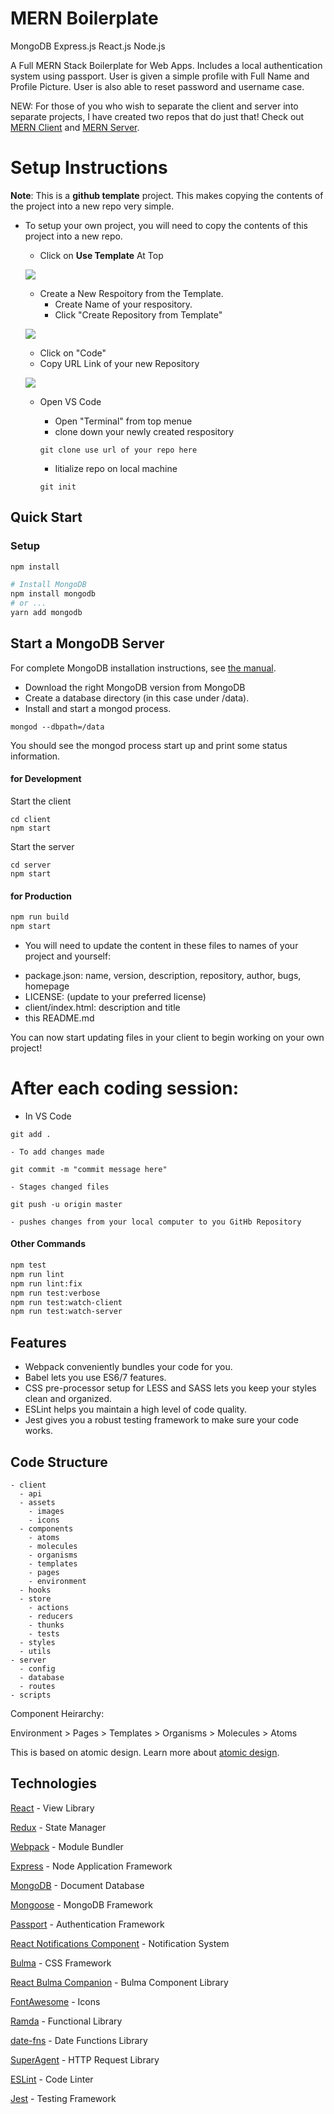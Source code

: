 # MERN Boilerplate
MongoDB Express.js React.js Node.js

A Full MERN Stack Boilerplate for Web Apps. Includes a local authentication system using passport. User is given a simple profile with Full Name and Profile Picture. User is also able to reset password and username case.

NEW: For those of you who wish to separate the client and server into separate projects, I have created two repos that do just that! Check out [MERN Client](https://github.com/djizco/mern-client) and [MERN Server](https://github.com/djizco/mern-server).

# Setup Instructions

**Note**: This is a **github template** project. This makes copying the contents of the project
into a new repo very simple.

  - To setup your own project, you will need to copy the contents of this project into a new repo.
    - Click on **Use Template** At Top
    
    ![](https://github.com/DrVicki/starter/blob/master/template-use.png)
    
    - Create a New Respoitory from the Template.
      - Create Name of your respository.
      - Click "Create Repository from Template"
    
    ![](https://github.com/DrVicki/starter/blob/master/template.png)
    
    - Click on "Code"
    - Copy URL Link of your new Repository
    
    ![](https://github.com/DrVicki/starter/blob/master/template-remote.png)
    
    
    - Open VS Code
        - Open "Terminal" from top menue
        - clone down your newly created respository
        
        `git clone use url of your repo here`
        
        - Iitialize repo on local machine
        
        `git init`
        
## Quick Start

### Setup

```bash
npm install

# Install MongoDB
npm install mongodb
# or ...
yarn add mongodb
```

## Start a MongoDB Server

For complete MongoDB installation instructions, see [the manual](https://docs.mongodb.org/manual/installation/).

  - Download the right MongoDB version from MongoDB
  - Create a database directory (in this case under /data).
  - Install and start a mongod process.

```
mongod --dbpath=/data
```

You should see the mongod process start up and print some status information.


#### for Development

Start the client
```
cd client
npm start
```

Start the server
```
cd server
npm start
```

#### for Production

```bash
npm run build
npm start
```


  - You will need to update the content in these files to names of your project and yourself:

* package.json: name, version, description, repository, author, bugs, homepage
* LICENSE: (update to your preferred license)
* client/index.html: description and title
* this README.md


You can now start updating files in your client to begin working on your own project!

# After each coding session:
  - In VS Code
  
  `git add .`
  
    - To add changes made
    
  `git commit -m "commit message here"`
  
    - Stages changed files
    
   `git push -u origin master`
   
    - pushes changes from your local computer to you GitHb Repository


#### Other Commands

```bash
npm test
npm run lint
npm run lint:fix
npm run test:verbose
npm run test:watch-client
npm run test:watch-server
```



## Features

* Webpack conveniently bundles your code for you.
* Babel lets you use ES6/7 features.
* CSS pre-processor setup for LESS and SASS lets you keep your styles clean and organized.
* ESLint helps you maintain a high level of code quality.
* Jest gives you a robust testing framework to make sure your code works.

## Code Structure

```
- client
  - api
  - assets
    - images
    - icons
  - components
    - atoms
    - molecules
    - organisms
    - templates
    - pages
    - environment
  - hooks
  - store
    - actions
    - reducers
    - thunks
    - tests
  - styles
  - utils
- server
  - config
  - database
  - routes
- scripts
```

Component Heirarchy:

Environment > Pages > Templates > Organisms > Molecules > Atoms

This is based on atomic design. Learn more about [atomic design](http://bradfrost.com/blog/post/atomic-web-design/).

## Technologies

[React](https://facebook.github.io/react/) - View Library

[Redux](http://redux.js.org/) - State Manager

[Webpack](https://webpack.github.io/) - Module Bundler

[Express](http://expressjs.com/) - Node Application Framework

[MongoDB](https://www.mongodb.com/) - Document Database

[Mongoose](http://mongoosejs.com/) - MongoDB Framework

[Passport](http://www.passportjs.org/) - Authentication Framework

[React Notifications Component](https://teodosii.github.io/react-notifications-component/) - Notification System

[Bulma](http://bulma.io/) - CSS Framework

[React Bulma Companion](https://github.com/djizco/react-bulma-companion) - Bulma Component Library

[FontAwesome](http://fontawesome.io/) - Icons

[Ramda](http://ramdajs.com/) - Functional Library

[date-fns](https://date-fns.org/) - Date Functions Library

[SuperAgent](https://github.com/visionmedia/superagent) - HTTP Request Library

[ESLint](http://eslint.org/) - Code Linter

[Jest](https://jestjs.io/) - Testing Framework

